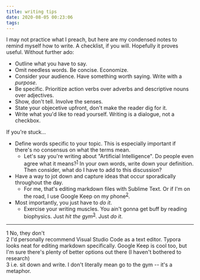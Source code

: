 ```yaml
---
title: writing tips
date: 2020-08-05 00:23:06
tags:
---
```


I may not practice what I preach, but here are my condensed notes to remind myself how to write. A checklist, if you will. Hopefully it proves useful. Without further ado:

* Outline what you have to say.
* Omit needless words. Be concise. Economize.
* Consider your audience. Have something worth saying. Write with a _purpose_.
* Be specific. Prioritize action verbs over adverbs and descriptive nouns over adjectives.
* Show, don't tell. Involve the senses.
* State your objecetive upfront, don't make the reader dig for it.
* Write what you'd like to read yourself. Writing is a dialogue, not a checkbox.

If you're stuck...

* Define words specific to your topic. This is especially important if there's no consensus on what the terms mean.
  * Let's say you're writing about "Artificial Intelligence". Do people even agree what it means?<sup>[1](#note1)</sup> In your own words, write down your definition. Then consider, what do I have to add to this discussion?
* Have a way to jot down and capture ideas that occur sporadically throughout the day.
  * For me, that's editing markdown files with Sublime Text. Or if I'm on the road, I use Google Keep on my phone<sup>[2](#note2)</sup>.
* Most importantly, you just have to _do it_.
  * Exercise your writing muscles. You ain't gonna get buff by reading biophysics. Just _hit the gym_<sup>[3](#note3)</sup>. Just _do it_.

<hr>
<div class="sub">
  <div><a name="note1">1</a> No, they don't</div>
  <div><a name="note2">2</a> I'd personally recommend Visual Studio Code as a text editor. Typora looks neat for editing markdown specifically. Google Keep is cool too, but I'm sure there's plenty of better options out there (I haven't bothered to research)</div>
  <div><a name="note3">3</a> i.e. sit down and write. I don't literally mean go to the gym -- it's a metaphor.</div>
</div>
